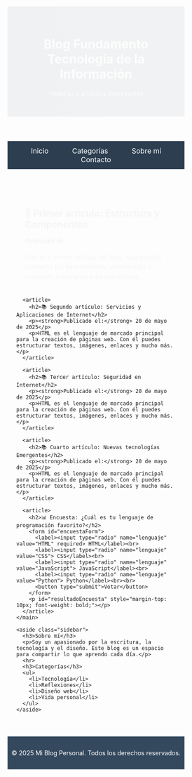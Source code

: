 <html lang="es">
<head>
  <meta charset="UTF-8">
  <meta name="viewport" content="width=device-width, initial-scale=1.0">
  <title>Blog Fundamento Tecnología de la Información</title>
  <style>
    * {
      box-sizing: border-box;
    }

    body {
      font-family: 'Segoe UI', sans-serif;
      background-color: #f9f9f9;
      margin: 0;
      padding: 0;
      color: #333;
      scroll-behavior: smooth;
    }

    header {
      background: linear-gradient(90deg, #2c3e50, #34495e);
      color: white;
      padding: 30px 20px;
      text-align: center;
      animation: fadeIn 1s ease-out;
    }

    nav {
      background-color: #2c3e50;
      padding: 12px 0;
      text-align: center;
      position: sticky;
      top: 0;
      z-index: 1000;
    }

    nav a {
      color: white;
      margin: 0 15px;
      text-decoration: none;
      font-size: 1rem;
      padding: 8px 10px;
      transition: background 0.3s, color 0.3s;
      border-radius: 4px;
    }

    nav a:hover {
      background-color: #1abc9c;
      color: white;
    }

    .container {
      display: flex;
      flex-wrap: wrap;
      max-width: 1200px;
      margin: 20px auto;
      padding: 0 20px;
      gap: 20px;
    }

    main {
      flex: 1 1 60%;
    }

    article {
      background: white;
      padding: 20px;
      margin-bottom: 20px;
      border-radius: 8px;
      box-shadow: 0 4px 10px rgba(0, 0, 0, 0.08);
      transition: transform 0.3s ease, box-shadow 0.3s ease;
      opacity: 0;
      transform: translateY(20px);
      animation: slideUp 0.6s forwards;
    }

    article:hover {
      transform: translateY(-5px);
      box-shadow: 0 8px 20px rgba(0, 0, 0, 0.15);
    }

    article h2 {
      margin-bottom: 10px;
    }

    article p {
      line-height: 1.6;
    }

    .sidebar {
      flex: 1 1 35%;
      background-color: #ecf0f1;
      padding: 20px;
      border-radius: 8px;
      height: fit-content;
      animation: fadeIn 1.2s ease;
    }

    footer {
      background-color: #34495e;
      color: white;
      text-align: center;
      padding: 15px 0;
      margin-top: 40px;
    }

    #btnScrollTop {
      position: fixed;
      bottom: 30px;
      right: 30px;
      background-color: #1abc9c;
      color: white;
      border: none;
      padding: 10px 15px;
      border-radius: 50%;
      font-size: 18px;
      display: none;
      cursor: pointer;
      box-shadow: 0 4px 10px rgba(0,0,0,0.2);
      transition: background-color 0.3s;
    }

    #btnScrollTop:hover {
      background-color: #16a085;
    }

    @keyframes slideUp {
      to {
        transform: translateY(0);
        opacity: 1;
      }
    }

    @keyframes fadeIn {
      from { opacity: 0; }
      to { opacity: 1; }
    }

    @media (max-width: 768px) {
      nav a {
        display: block;
        margin: 10px 0;
      }

      .container {
        flex-direction: column;
        padding: 0 15px;
      }

      .sidebar {
        margin-top: 20px;
      }
    }

    @media (max-width: 480px) {
      header h1 {
        font-size: 1.5em;
      }

      nav a {
        font-size: 1em;
      }

      article h2 {
        font-size: 1.2em;
      }

      .sidebar h3 {
        font-size: 1.1em;
      }
    }
  </style>
</head>
<body>

  <header>
    <h1>Blog Fundamento Tecnología de la Información</h1>
    <p>Historias y artículos interesantes</p>
  </header>

  <nav>
    <a href="#">Inicio</a>
    <a href="#">Categorías</a>
    <a href="#">Sobre mí</a>
    <a href="#">Contacto</a>
  </nav>

  <div class="container">
    <main>
      <article>
        <h2>🌄 Primer artículo: Estructura y Componentes</h2>
        <p><strong>Publicado el:</strong> <span id="fechaActual"></span></p>
        <p>Este es el primer artículo del blog. Aquí puedes compartir tus pensamientos, experiencias o contenido informativo para tus lectores.</p>
      </article>

      <article>
        <h2>📚 Segundo artículo: Servicios y Aplicaciones de Internet</h2>
        <p><strong>Publicado el:</strong> 20 de mayo de 2025</p>
        <p>HTML es el lenguaje de marcado principal para la creación de páginas web. Con él puedes estructurar textos, imágenes, enlaces y mucho más.</p>
      </article>

      <article>
        <h2>📚 Tercer artículo: Seguridad en Internet</h2>
        <p><strong>Publicado el:</strong> 20 de mayo de 2025</p>
        <p>HTML es el lenguaje de marcado principal para la creación de páginas web. Con él puedes estructurar textos, imágenes, enlaces y mucho más.</p>
      </article>

      <article>
        <h2>📚 Cuarto artículo: Nuevas tecnologías Emergentes</h2>
        <p><strong>Publicado el:</strong> 20 de mayo de 2025</p>
        <p>HTML es el lenguaje de marcado principal para la creación de páginas web. Con él puedes estructurar textos, imágenes, enlaces y mucho más.</p>
      </article>

      <article>
        <h2>📊 Encuesta: ¿Cuál es tu lenguaje de programación favorito?</h2>
        <form id="encuestaForm">
          <label><input type="radio" name="lenguaje" value="HTML" required> HTML</label><br>
          <label><input type="radio" name="lenguaje" value="CSS"> CSS</label><br>
          <label><input type="radio" name="lenguaje" value="JavaScript"> JavaScript</label><br>
          <label><input type="radio" name="lenguaje" value="Python"> Python</label><br><br>
          <button type="submit">Votar</button>
        </form>
        <p id="resultadoEncuesta" style="margin-top: 10px; font-weight: bold;"></p>
      </article>
    </main>

    <aside class="sidebar">
      <h3>Sobre mí</h3>
      <p>Soy un apasionado por la escritura, la tecnología y el diseño. Este blog es un espacio para compartir lo que aprendo cada día.</p>
      <hr>
      <h3>Categorías</h3>
      <ul>
        <li>Tecnología</li>
        <li>Reflexiones</li>
        <li>Diseño web</li>
        <li>Vida personal</li>
      </ul>
    </aside>
  </div>

  <footer>
    <p>&copy; 2025 Mi Blog Personal. Todos los derechos reservados.</p>
  </footer>

  <!-- Botón para volver arriba -->
  <button id="btnScrollTop" title="Volver arriba">↑</button>

  <!-- Scripts -->
  <script>
    // Fecha actual en el primer artículo
    document.getElementById("fechaActual").textContent = new Date().toLocaleDateString("es-ES", {
      year: "numeric", month: "long", day: "numeric"
    });

    // Encuesta interactiva
    document.getElementById('encuestaForm').addEventListener('submit', function(event) {
      event
